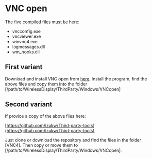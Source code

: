 # VNC open

The five compiled files must be here:

- vncconfig.exe
- vncviewer.exe
- winvnc4.exe
- logmessages.dll
- wm_hooks.dll

## First variant

Download and install VNC open from [here](https://archive.realvnc.com/download/open/).
Install the program, find the above files and copy them into the folder
[/path/to/WirelessDisplay/ThirdParty/Windows/VNCopen]

## Second variant

If provice a copy of the above files here:

[https://github.com/lzukw/Third-party-tools](https://github.com/lzukw/Third-party-tools)

Just clone or download the repository and find the files in the folder [VNC4].
Then copy or move them to [/path/to/WirelessDisplay/ThirdParty/Windows/VNCopen].


